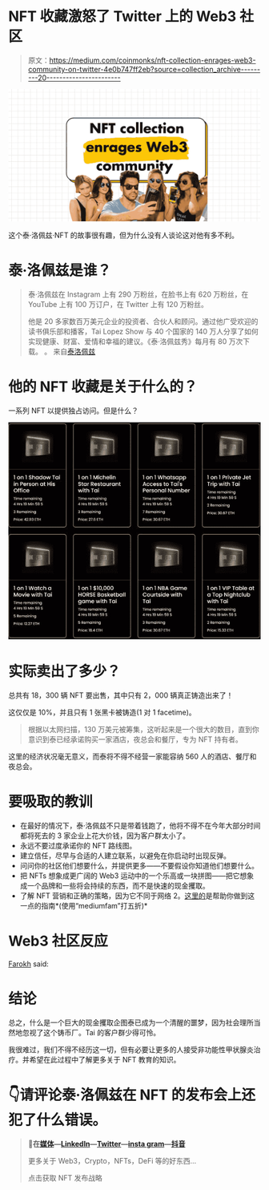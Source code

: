 # NFT 收藏激怒了 Twitter 上的 Web3 社区

> 原文：<https://medium.com/coinmonks/nft-collection-enrages-web3-community-on-twitter-4e0b747ff2eb?source=collection_archive---------20----------------------->

![](img/4f5fe669d11717173f5ea62bc84d586d.png)

这个泰·洛佩兹·NFT 的故事很有趣，但为什么没有人谈论这对他有多不利。

# 泰·洛佩兹是谁？

> 泰·洛佩兹在 Instagram 上有 290 万粉丝，在脸书上有 620 万粉丝，在 YouTube 上有 100 万订户，在 Twitter 上有 120 万粉丝。
> 
> 他是 20 多家数百万美元企业的投资者、合伙人和顾问。通过他广受欢迎的读书俱乐部和播客，Tai Lopez Show 与 40 个国家的 140 万人分享了如何实现健康、财富、爱情和幸福的建议。《泰·洛佩兹秀》每月有 80 万次下载。
> 。
> 来自[泰洛佩兹](https://www.tailopez.com/blog/about-tai-lopez)

# 他的 NFT 收藏是关于什么的？

一系列 NFT 以提供独占访问。但是什么？

![](img/83edd0eb8ce75fd962ca24fe81289238.png)

# 实际卖出了多少？

总共有 18，300 辆 NFT 要出售，其中只有 2，000 辆真正铸造出来了！

这仅仅是 10%，并且只有 1 张黑卡被铸造(1 对 1 facetime)。

> 根据以太网扫描，130 万美元被筹集，这听起来是一个很大的数目，直到你意识到泰已经承诺购买一家酒店，夜总会和餐厅，专为 NFT 持有者。

这里的经济状况毫无意义，而泰将不得不经营一家能容纳 560 人的酒店、餐厅和夜总会。

# 要吸取的教训

*   在最好的情况下，泰·洛佩兹不只是带着钱跑了，他将不得不在今年大部分时间都将死去的 3 家企业上花大价钱，因为客户群太小了。
*   永远不要过度承诺你的 NFT 路线图。
*   建立信任，尽早与合适的人建立联系，以避免在你启动时出现反弹。
*   问问你的社区他们想要什么，并提供更多——不要假设你知道他们想要什么。
*   把 NFTs 想象成更广阔的 Web3 运动中的一个乐高或一块拼图——把它想象成一个品牌和一些将会持续的东西，而不是快速的现金攫取。
*   了解 NFT 营销和正确的策略，因为它不同于网络 2。[这里的](https://pooria.gumroad.com/l/ultimate-guide-for-nft-launch)是帮助你做到这一点的指南*(使用“mediumfam”打五折)*

# Web3 社区反应

[Farokh](https://medium.com/u/9b8f8d67d7ac?source=post_page-----4e0b747ff2eb--------------------------------) said:

# 结论

总之，什么是一个巨大的现金攫取企图泰已成为一个清醒的噩梦，因为社会理所当然地忽视了这个铸币厂。Tai 的客户群少得可怜。

我很难过，我们不得不经历这一切，但有必要让更多的人接受非功能性甲状腺炎治疗。并希望在此过程中了解更多关于 NFT 教育的知识。

# 👇请评论泰·洛佩兹在 NFT 的发布会上还犯了什么错误。

> 👋**在[媒体](/@pooriaarab)—[LinkedIn](https://www.instagram.com/pooria.arab/)—[Twitter](https://twitter.com/pooria_arab)—[insta gram](https://www.instagram.com/pooria.arab/)—[抖音](https://www.tiktok.com/@pooria.arab)**
> 
> 更多关于 Web3，Crypto，NFTs，DeFi 等的好东西…
> 
> 点击获取 NFT 发布战略